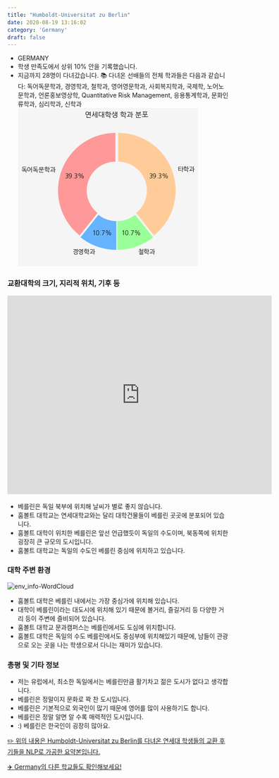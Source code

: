 ```yaml
---
title: "Humboldt-Universitat zu Berlin"
date: 2020-08-19 13:16:02
category: 'Germany'
draft: false
---
```



* GERMANY
* 학생 만족도에서 상위 10% 안을 기록했습니다.
* 지금까지 28명이 다녀갔습니다. 
📚 다녀온 선배들의 전체 학과들은 다음과 같습니다: 독어독문학과, 경영학과, 철학과, 영어영문학과, 사회복지학과, 국제학, 노어노문학과, 언론홍보영상학, Quantitative Risk Management, 응용통계학과, 문화인류학과, 심리학과, 신학과
![department-info](../plots/DE000017.png)
### 교환대학의 크기, 지리적 위치, 기후 등
<iframe
width="600"
height="450"
frameborder="0" style="border:0"
src="https://www.google.com/maps/embed/v1/place?key=AIzaSyC9e1AME-pVmWC4hBpFdu5S4dKzyepa3HQ&q=Humboldt-Universitat+zu+Berlin&center=52.517883,13.3936551&zoom=14" allowfullscreen>
</iframe>

* 베를린은 독일 북부에 위치해 날씨가 별로 좋지 않습니다.
* 훔볼트 대학교는 연세대학교와는 달리 대학건물들이 베를린 곳곳에 분포되어 있습니다.
* 훔볼트 대학이 위치한 베를린은 앞선 언급했듯이 독일의 수도이며, 북동쪽에 위치한 굉장히 큰 규모의 도시입니다.
* 훔볼트 대학교는 독일의 수도인 베를린 중심에 위치하고 있습니다.


### 대학 주변 환경

![env_info-WordCloud](../univ_wordclouds_okt/env_info/DE000017_env_info_okt.png)

* 훔볼트 대학은 베를린 내에서는 가장 중심가에 위치해 있습니다.
* 대학이 베를린이라는 대도시에 위치해 있기 때문에 볼거리, 즐길거리 등 다양한 거리 등이 주변에 즐비되어 있습니다.
* 훔볼트 대학교 문과캠퍼스는 베를린에서도 도심에 위치합니다.
* 훔볼트 대학은 독일의 수도 베를린에서도 중심부에 위치해있기 때문에, 남들이 관광으로 오는 곳을 나는 학생으로서 다니는 재미가 있습니다.


### 총평 및 기타 정보 
* 저는 유럽에서, 최소한 독일에서는 베를린만큼 활기차고 젊은 도시가 없다고 생각합니다.
* 베를린은 정말이지 문화로 꽉 찬 도시입니다.
* 베를린은 기본적으로 외국인이 많기 때문에 영어를 많이 사용하기도 합니다.
* 베를린은 정말 알면 알 수록 매력적인 도시입니다.
* :) 베를린은 한국인이 굉장히 많아요.


[✏️ 위의 내용은 Humboldt-Universitat zu Berlin를 다녀온 연세대 학생들의 교환 후기들을 NLP로 가공한 요약본입니다.](http://oia.yonsei.ac.kr/partner/expReport.asp?ucode=DE000017&bgbn=A)

[✈️ Germany의 다른 학교들도 확인해보세요!](https://yonsei-exchange.netlify.app/?category=Germany)
